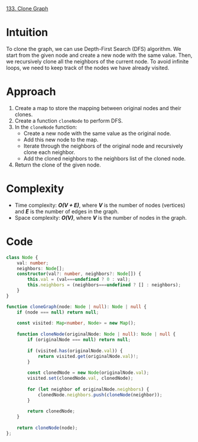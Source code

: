 [133. Clone Graph](https://leetcode.com/problems/clone-graph/)

# Intuition

To clone the graph, we can use Depth-First Search (DFS) algorithm. We start from the given node and create a new node with the same value. Then, we recursively clone all the neighbors of the current node. To avoid infinite loops, we need to keep track of the nodes we have already visited.

# Approach

1. Create a map to store the mapping between original nodes and their clones.
2. Create a function `cloneNode` to perform DFS.
3. In the `cloneNode` function:
   - Create a new node with the same value as the original node.
   - Add this new node to the map.
   - Iterate through the neighbors of the original node and recursively clone each neighbor.
   - Add the cloned neighbors to the neighbors list of the cloned node.
4. Return the clone of the given node.

# Complexity

- Time complexity: ***O(V + E)***, where ***V*** is the number of nodes (vertices) and ***E*** is the number of edges in the graph.
- Space complexity: ***O(V)***, where ***V*** is the number of nodes in the graph.

# Code

```typescript
class Node {
    val: number;
    neighbors: Node[];
    constructor(val?: number, neighbors?: Node[]) {
        this.val = (val===undefined ? 0 : val);
        this.neighbors = (neighbors===undefined ? [] : neighbors);
    }
}

function cloneGraph(node: Node | null): Node | null {
    if (node === null) return null;
    
    const visited: Map<number, Node> = new Map();
    
    function cloneNode(originalNode: Node | null): Node | null {
        if (originalNode === null) return null;
        
        if (visited.has(originalNode.val)) {
            return visited.get(originalNode.val)!;
        }
        
        const clonedNode = new Node(originalNode.val);
        visited.set(clonedNode.val, clonedNode);
        
        for (let neighbor of originalNode.neighbors) {
            clonedNode.neighbors.push(cloneNode(neighbor));
        }
        
        return clonedNode;
    }
    
    return cloneNode(node);
};

```